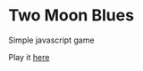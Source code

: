 # Two Moon Blues
Simple javascript game

Play it [here](http://monkeylizard.github.io/two-moon-blues/)
